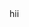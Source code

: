 <html>
  <head>
    <tittle>hii</tittle>
  </head>
</html>

<!---
Shanmugapriya-9025/Shanmugapriya-9025 is a ✨ special ✨ repository because its `README.md` (this file) appears on your GitHub profile.
You can click the Preview link to take a look at your changes.
--->
